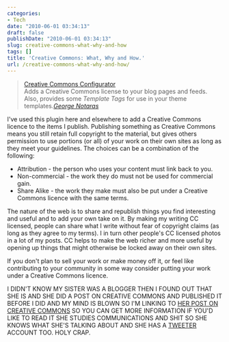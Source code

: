 ```yaml
---
categories:
- Tech
date: "2010-06-01 03:34:13"
draft: false
publishDate: "2010-06-01 03:34:13"
slug: creative-commons-what-why-and-how
tags: []
title: 'Creative Commons: What, Why and How.'
url: /creative-commons-what-why-and-how/
---
```

> [Creative Commons
> Configurator](http://www.g-loaded.eu/2006/01/14/creative-commons-configurator-wordpress-plugin/ "Visit plugin homepage")\
> Adds a Creative Commons license to your blog pages and feeds. Also,
> provides some *Template Tags* for use in your theme templates.*[George
> Notaras](http://www.g-loaded.eu/ "Visit author homepage")*

I've used this plugin here and elsewhere to add a Creative Commons
licence to the items I publish. Publishing something as Creative Commons
means you still retain full copyright to the material, but gives others
permission to use portions (or all) of your work on their own sites as
long as they meet your guidelines. The choices can be a combination of
the following:

-   Attribution - the person who uses your content must link back
    to you.
-   Non-commercial - the work they do must not be used for
    commercial gain.
-   Share Alike - the work they make must also be put under a Creative
    Commons licence with the same terms.

The nature of the web is to share and republish things you find
interesting and useful and to add your own take on it. By making my
writing CC licensed, people can share what I write without fear of
copyright claims (as long as they agree to my terms). I in turn other
people's CC licensed photos in a lot of my posts. CC helps to make the
web richer and more useful by opening up things that might otherwise be
locked away on their own sites.

If you don't plan to sell your work or make money off it, or feel like
contributing to your community in some way consider putting your work
under a Creative Commons licence.

I DIDN'T KNOW MY SISTER WAS A BLOGGER THEN I FOUND OUT THAT SHE IS AND
SHE DID A POST ON CREATIVE COMMONS AND PUBLISHED IT BEFORE I DID AND MY
MIND IS BLOWN SO I'M LINKING TO [HER POST ON CREATIVE
COMMONS](http://tinylittleglows.com/rip-me-off/) SO YOU CAN GET MORE
INFORMATION IF YOU'D LIKE TO READ IT SHE STUDIES COMMUNICATIONS AND SHIT
SO SHE KNOWS WHAT SHE'S TALKING ABOUT AND SHE HAS A
[TWEETER](http://twitter.com/mygirlbetty) ACCOUNT TOO. HOLY CRAP.